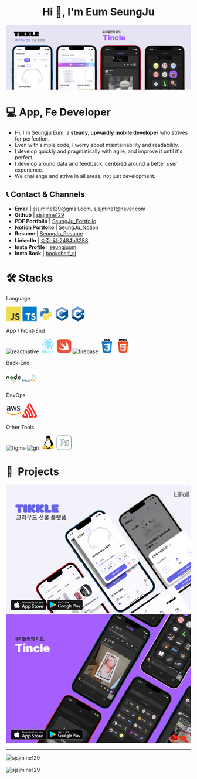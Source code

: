 <h1 align="center">Hi 👋, I'm Eum SeungJu</h1>

<p align="center">
  <img src="title.png" alt="Title Image" width="800" >
</p>

# 💻 App, Fe Developer

- Hi, I'm Seungju Eum, a **steady, upwardly mobile developer** who strives for perfection.
- Even with simple code, I worry about maintainability and readability.
- I develop quickly and pragmatically with agile, and improve it until it's perfect.
- I develop around data and feedback, centered around a better user experience.
- We challenge and strive in all areas, not just development.

## 📞 Contact & Channels

- **Email** | sjsjmine129@gmail.com, sjsjmine1@naver.com
- **Github** | [sjsjmine129](https://github.com/sjsjmine129)
- **PDF Portfolio** | [SeungJu_Portfolio](https://drive.google.com/file/d/1hy6GEb51YxeHGsvbxAtTIteeWjarLZj-/view?usp=drive_link)
- **Notion Portfolio** | [SeungJu_Notion](https://eumseungju.notion.site/Eum-SeungJu-51ffd9329341468aaba64686126faee3?pvs=4)
- **Resume** | [SeungJu_Resume](https://drive.google.com/file/d/1YW3YPffQOY3fS7HTfcTjYqPRvKetBDOD/view?usp=drive_link)
- **LinkedIn** | [승주-엄-2484b3288](https://www.linkedin.com/in/%EC%8A%B9%EC%A3%BC-%EC%97%84-2484b3288/)
- **Insta Profile** | [seungjuum](https://www.instagram.com/seungjuum/)
- **Insta Book** | [bookshelf_sj](https://www.instagram.com/bookshelf_sj/)

# 🛠 Stacks

Language

<p align="left">
  <img src="https://raw.githubusercontent.com/devicons/devicon/master/icons/javascript/javascript-original.svg" alt="javascript" width="40" height="40"/>
  <img src="https://raw.githubusercontent.com/devicons/devicon/master/icons/typescript/typescript-original.svg" alt="typescript" width="40" height="40"/>
  <img src="https://raw.githubusercontent.com/devicons/devicon/master/icons/python/python-original.svg" alt="python" width="40" height="40"/> 
  <img src="https://raw.githubusercontent.com/devicons/devicon/master/icons/c/c-original.svg" alt="c" width="40" height="40"/>
  <img src="https://raw.githubusercontent.com/devicons/devicon/master/icons/cplusplus/cplusplus-original.svg" alt="cplusplus" width="40" height="40"/> 
</p>

App / Front-End

<p align="left"> 
  <img src="https://reactnative.dev/img/header_logo.svg" alt="reactnative" width="40" height="40"/>
  <img src="https://raw.githubusercontent.com/devicons/devicon/master/icons/react/react-original-wordmark.svg" alt="react" width="40" height="40"/> 
  <img src="https://raw.githubusercontent.com/devicons/devicon/master/icons/swift/swift-original.svg" alt="swift" width="40" height="40"/>
  <img src="https://www.vectorlogo.zone/logos/firebase/firebase-icon.svg" alt="firebase" width="40" height="40"/> 
  <img src="https://raw.githubusercontent.com/devicons/devicon/master/icons/css3/css3-original-wordmark.svg" alt="css3" width="40" height="40"/>
  <img src="https://raw.githubusercontent.com/devicons/devicon/master/icons/html5/html5-original-wordmark.svg" alt="html5" width="40" height="40"/>
</p>

Back-End

<p align="left">
  <img src="https://raw.githubusercontent.com/devicons/devicon/master/icons/nodejs/nodejs-original-wordmark.svg" alt="nodejs" width="40" height="40"/>
  <img src="https://raw.githubusercontent.com/devicons/devicon/master/icons/mysql/mysql-original-wordmark.svg" alt="mysql" width="40" height="40"/>
</p>

DevOps

<p align="left">
   <img src="https://raw.githubusercontent.com/devicons/devicon/master/icons/amazonwebservices/amazonwebservices-original-wordmark.svg" alt="aws" width="40" height="40"/>
  <img src="Sentry.svg" alt="mysql" width="40" height="40"/>
</p>

Other Tools

<p align="left">
  <img src="https://www.vectorlogo.zone/logos/figma/figma-icon.svg" alt="figma" width="40" height="40"/> 
  <img src="https://www.vectorlogo.zone/logos/git-scm/git-scm-icon.svg" alt="git" width="40" height="40"/> 
  <img src="https://raw.githubusercontent.com/devicons/devicon/master/icons/linux/linux-original.svg" alt="linux" width="40" height="40"/> 
  <img src="https://raw.githubusercontent.com/devicons/devicon/master/icons/photoshop/photoshop-line.svg" alt="photoshop" width="40" height="40"/>
</p>

# 🎈  Projects

  <a align="center" href="https://eumseungju.notion.site/TIKKLE-6d775f688dc04a41bb54d1b9b4cff18d?pvs=4">
    <img src="tikkle.png" alt="tikkle" width="700" >
  </a>

  <a align="center" href="https://eumseungju.notion.site/Tincle-342f1f3b0a134fd894957c466ed5cccd?pvs=4">
    <img src="tincle.png" alt="tincle" width="700">
  </a>

---

<p>
  <img align="cneter" src="https://github-readme-stats.vercel.app/api/top-langs?username=sjsjmine129&show_icons=true&locale=en&layout=compact" alt="sjsjmine129" />
</p>
<p>
<img align="center" src="https://github-readme-streak-stats.herokuapp.com/?user=sjsjmine129&" alt="sjsjmine129" />
</p>
